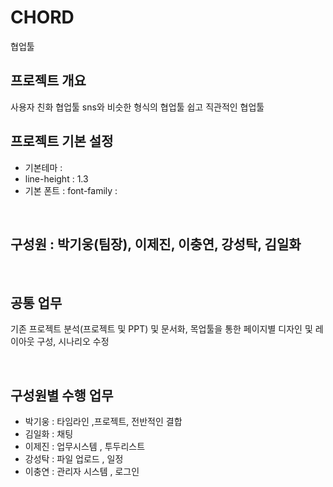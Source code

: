 


# CHORD
협업툴
<br>

## 프로젝트 개요
사용자 친화 협업툴
sns와 비슷한 형식의 협업툴
쉽고 직관적인 협업툴
<br>


## 프로젝트 기본 설정
- 기본테마 : 
- line-height : 1.3
- 기본 폰트 : font-family :


<br>


## 구성원 : 박기웅(팀장), 이제진, 이충연, 강성탁, 김일화


<br>

## 공통 업무
기존 프로젝트 분석(프로젝트 및 PPT) 및 문서화, 목업툴을 통한 페이지별 디자인 및 레이아웃 구성, 시나리오 수정

<br>

## 구성원별 수행 업무
- 박기웅 : 타임라인 ,프로젝트, 전반적인 결합
- 김일화 : 채팅
- 이제진 : 업무시스템 , 투두리스트
- 강성탁 : 파일 업로드 , 일정
- 이충연 : 관리자 시스템 , 로그인
